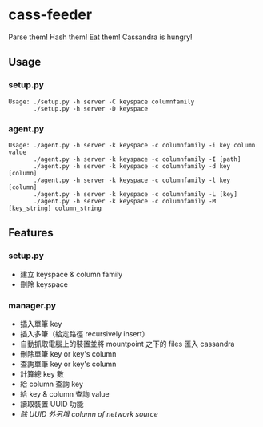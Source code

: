 # cass-feeder

Parse them! Hash them! Eat them! Cassandra is hungry!

## Usage

### setup.py
 
```
Usage: ./setup.py -h server -C keyspace columnfamily
       ./setup.py -h server -D keyspace
```

### agent.py

```
Usage: ./agent.py -h server -k keyspace -c columnfamily -i key column value
       ./agent.py -h server -k keyspace -c columnfamily -I [path]
       ./agent.py -h server -k keyspace -c columnfamily -d key [column]
       ./agent.py -h server -k keyspace -c columnfamily -l key [column]
       ./agent.py -h server -k keyspace -c columnfamily -L [key]
       ./agent.py -h server -k keyspace -c columnfamily -M [key_string] column_string
```

## Features

### setup.py

- 建立 keyspace & column family
- 刪除 keyspace

### manager.py

- 插入單筆 key
- 插入多筆（給定路徑 recursively insert）
- 自動抓取電腦上的裝置並將 mountpoint 之下的 files 匯入 cassandra
- 刪除單筆 key or key's column
- 查詢單筆 key or key's column
- 計算總 key 數
- 給 column 查詢 key
- 給 key & column 查詢 value
- 讀取裝置 UUID 功能
- *除 UUID 外另增 column of network source*
